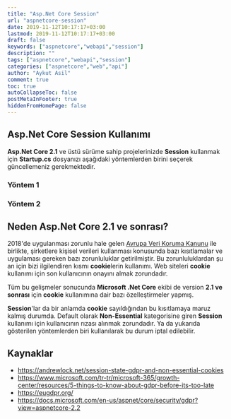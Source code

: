 ```yaml
---
title: "Asp.Net Core Session"
url: "aspnetcore-session"
date: 2019-11-12T10:17:17+03:00
lastmod: 2019-11-12T10:17:17+03:00
draft: false
keywords: ["aspnetcore","webapi","session"]
description: ""
tags: ["aspnetcore","webapi","session"]
categories: ["aspnetcore","web","api"]
author: "Aykut Asil"
comment: true
toc: true
autoCollapseToc: false
postMetaInFooter: true
hiddenFromHomePage: false
---
```


## Asp.Net Core Session Kullanımı

**Asp.Net Core 2.1** ve üstü sürüme sahip projelerinizde **Session** kullanmak için **Startup.cs** dosyanızı aşağıdaki yöntemlerden birini seçerek güncellemeniz gerekmektedir.

### Yöntem 1

<script src="https://gist.github.com/aykuttasil/204736c317535297aee8ff59f9a8dcc1.js"></script>

<script src="https://gist.github.com/aykuttasil/9583bc680c3b2189b50aab6b146a3f4f.js"></script>

### Yöntem 2

<script src="https://gist.github.com/aykuttasil/d5e344d17baad11966fed8b6cb815bb8.js"></script>

<script src="https://gist.github.com/aykuttasil/b211a5434eb22824af799ce5cce8d914.js"></script>

## Neden Asp.Net Core 2.1 ve sonrası?

2018'de uygulanması zorunlu hale gelen [Avrupa Veri Koruma Kanunu](https://eugdpr.org) ile birlikte, şirketlere kişisel verileri kullanması konusunda bazı kısıtlamalar ve uygulaması gereken bazı zorunluluklar getirilmiştir. Bu zorunluluklardan şu an için bizi ilgilendiren kısmı **cookie**lerin kullanımı. Web siteleri **cookie** kullanımı için son kullanıcının onayını almak zorundadır.

Tüm bu gelişmeler sonucunda **Microsoft .Net Core** ekibi de version **2.1 ve sonrası** için **cookie** kullanımına dair bazı özelleştirmeler yapmış.

**Session**'lar da bir anlamda **cookie** sayıldığından bu kısıtlamaya maruz kalmış durumda. Default olarak **Non-Essential** kategorisine giren **Session** kullanımı için kullanıcının rızası alınmak zorundadır. Ya da yukarıda gösterilen yöntemlerden biri kullanılarak bu durum iptal edilebilir.

## Kaynaklar

- <https://andrewlock.net/session-state-gdpr-and-non-essential-cookies>
- <https://www.microsoft.com/tr-tr/microsoft-365/growth-center/resources/5-things-to-know-about-gdpr-before-its-too-late>
- <https://eugdpr.org/>
- <https://docs.microsoft.com/en-us/aspnet/core/security/gdpr?view=aspnetcore-2.2>
